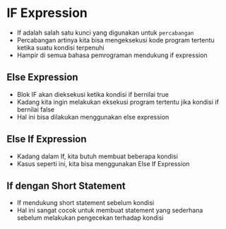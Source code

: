 # IF Expression

- If adalah salah satu kunci yang digunakan untuk `percabangan`
- Percabangan artinya kita bisa mengeksekusi kode program tertentu ketika suatu kondisi terpenuhi
- Hampir di semua bahasa pemrograman mendukung if expression

## Else Expression

- Blok IF akan dieksekusi ketika kondisi if bernilai true
- Kadang kita ingin melakukan eksekusi program tertentu jika kondisi if bernilai false
- Hal ini bisa dilakukan menggunakan else expression

## Else If Expression

- Kadang dalam If, kita butuh membuat beberapa kondisi
- Kasus seperti ini, kita bisa menggunakan Else If Expression

## If dengan Short Statement

- If mendukung short statement sebelum kondisi
- Hal ini sangat cocok untuk membuat statement yang sederhana sebelum melakukan pengecekan terhadap kondisi
